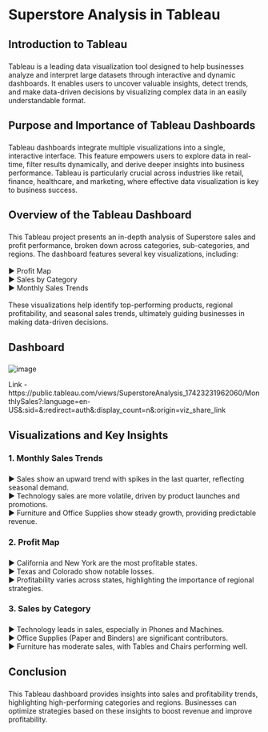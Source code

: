 # <h1 align="left">Superstore Analysis in Tableau</h1>

###

<h2 align="left">Introduction to Tableau</h2>

###

<p align="left">Tableau is a leading data visualization tool designed to help businesses analyze and interpret large datasets through interactive and dynamic dashboards. It enables users to uncover valuable insights, detect trends, and make data-driven decisions by visualizing complex data in an easily understandable format.</p>

###

<h2 align="left">Purpose and Importance of Tableau Dashboards</h2>

###

<p align="left">Tableau dashboards integrate multiple visualizations into a single, interactive interface. This feature empowers users to explore data in real-time, filter results dynamically, and derive deeper insights into business performance. Tableau is particularly crucial across industries like retail, finance, healthcare, and marketing, where effective data visualization is key to business success.</p>

###

<h2 align="left">Overview of the Tableau Dashboard</h2>

###

<p align="left">This Tableau project presents an in-depth analysis of Superstore sales and profit performance, broken down across categories, sub-categories, and regions. The dashboard features several key visualizations, including:<br><br>► Profit Map<br>► Sales by Category<br>► Monthly Sales Trends<br><br>These visualizations help identify top-performing products, regional profitability, and seasonal sales trends, ultimately guiding businesses in making data-driven decisions.</p>

###

<h2 align="left">Dashboard</h2>

###
![image](https://github.com/user-attachments/assets/51ab2773-9a37-437f-b51a-b162f63e88b9)

<p align="left">Link - https://public.tableau.com/views/SuperstoreAnalysis_17423231962060/MonthlySales?:language=en-US&:sid=&:redirect=auth&:display_count=n&:origin=viz_share_link</p>

###


<h2 align="left">Visualizations and Key Insights</h2>

###

<h3 align="left">1. Monthly Sales Trends</h3>

###

<p align="left">► Sales show an upward trend with spikes in the last quarter, reflecting seasonal demand.<br>► Technology sales are more volatile, driven by product launches and promotions.<br>► Furniture and Office Supplies show steady growth, providing predictable revenue.</p>

###

<h3 align="left">2. Profit Map</h3>

###

<p align="left">► California and New York are the most profitable states.<br>► Texas and Colorado show notable losses.<br>► Profitability varies across states, highlighting the importance of regional strategies.</p>

###

<h3 align="left">3. Sales by Category</h3>

###

<p align="left">► Technology leads in sales, especially in Phones and Machines.<br>► Office Supplies (Paper and Binders) are significant contributors.<br>► Furniture has moderate sales, with Tables and Chairs performing well.</p>

###

<h2 align="left">Conclusion</h2>

###

<p align="left">This Tableau dashboard provides insights into sales and profitability trends, highlighting high-performing categories and regions. Businesses can optimize strategies based on these insights to boost revenue and improve profitability.</p>

###

